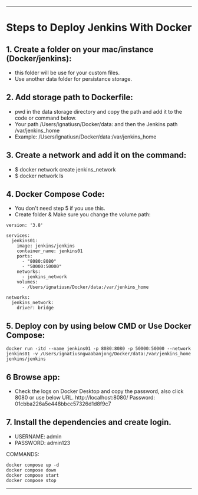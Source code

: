 ***************************
# Steps to Deploy Jenkins With Docker
## 1. Create a folder on your mac/instance (Docker/jenkins):
- this folder will be use for your custom files.
- Use another data folder for persistance storage.

## 2. Add storage path to Dockerfile: 
- pwd in the data storage directory and copy the path and add it to the code or command below.
- Your path /Users/ignatiusn/Docker/data: and then the Jenkins path /var/jenkins_home
- Example: /Users/ignatiusn/Docker/data:/var/jenkins_home

## 3. Create a network and add it on the command:
- $ docker network create jenkins_network
- $ docker network ls

## 4. Docker Compose Code:
- You don't need step 5 if you use this.
- Create folder & Make sure you change the volume path:
```
version: '3.8'

services:
  jenkins01:
    image: jenkins/jenkins
    container_name: jenkins01
    ports:
      - "8080:8080"
      - "50000:50000"
    networks:
      - jenkins_network
    volumes:
      - /Users/ignatiusn/Docker/data:/var/jenkins_home

networks:
  jenkins_network:
    driver: bridge
```
## 5. Deploy con by using below CMD or Use Docker Compose:
```
docker run -itd --name jenkins01 -p 8080:8080 -p 50000:50000 --network jenkins01 -v /Users/ignatiusngwaabanjong/Docker/data:/var/jenkins_home jenkins/jenkins
```

## 6 Browse app:
- Check the logs on Docker Desktop and copy the password, also click 8080 or use below URL.
http://localhost:8080/
Password: 01cbba226a5e448bbcc57326d1d8f9c7

## 7. Install the dependencies and create login.
- USERNAME: admin
- PASSWORD: admin123

COMMANDS:
```
docker compose up -d 
docker compose down
docker compose start
docker compose stop
```
*****************************

